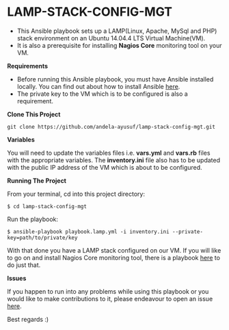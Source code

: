 # LAMP-STACK-CONFIG-MGT
- This Ansible playbook sets up a LAMP(Linux, Apache, MySql and PHP) stack environment on an Ubuntu 14.04.4 LTS Virtual Machine(VM).
- It is also a prerequisite for installing **Nagios Core** monitoring tool on your VM.


**Requirements**

- Before running this Ansible playbook, you must have Ansible installed locally. You can find out about how to install Ansible [here](http://docs.ansible.com/ansible/intro_installation.html).
- The private key to the VM which is to be configured is also a requirement.


**Clone This Project**
```
git clone https://github.com/andela-ayusuf/lamp-stack-config-mgt.git
```

**Variables**

You will need to update the variables files i.e. **vars.yml** and **vars.rb** files with the appropriate variables. The **inventory.ini** file also has to be updated with the public IP address of the VM which is about to be configured.


**Running The Project**

From your terminal, cd into this project directory:

```
$ cd lamp-stack-config-mgt
```
Run the playbook:
```
$ ansible-playbook playbook.lamp.yml -i inventory.ini --private-key=path/to/private/key
```
With that done you have a LAMP stack configured on our VM. If you will like to go on and install Nagios Core monitoring tool, there is a playbook [here](https://github.com/andela-ayusuf/nagios-ansible) to do just that.

**Issues**

If you happen to run into any problems while using this playbook or you would like to make contributions to it, please endeavour to open an issue [here](https://github.com/andela-ayusuf/lamp-stack-config-mgt/issues).

Best regards :)